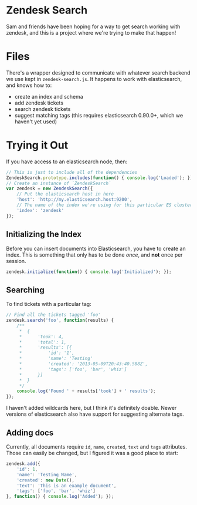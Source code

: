 Zendesk Search
==============
Sam and friends have been hoping for a way to get search working with
zendesk, and this is a project where we're trying to make that happen!

Files
=====
There's a wrapper designed to communicate with whatever search backend we
use kept in `zendesk-search.js`. It happens to work with elasticsearch, and
knows how to:

- create an index and schema
- add zendesk tickets
- search zendesk tickets
- suggest matching tags (this requires elasticsearch 0.90.0+, which we haven't
    yet used)

Trying it Out
=============
If you have access to an elasticsearch node, then:

```javascript
// This is just to include all of the dependencies
ZendeskSearch.prototype.includes(function() { console.log('Loaded'); });
// Create an instance of `ZendeskSearch`
var zendesk = new ZendeskSearch({
    // Put the elasticsearch host in here
    'host': 'http://my.elasticsearch.host:9200',
    // The name of the index we're using for this particular ES cluster
    'index': 'zendesk'
});
```

Initializing the Index
----------------------
Before you can insert documents into Elasticsearch, you have to create an
index. This is something that only has to be done _once_, and __not__ once per
session.

```javascript
zendesk.initialize(function() { console.log('Initialized'); });
```

Searching
---------
To find tickets with a particular tag:

```javascript
// Find all the tickets tagged 'foo'
zendesk.search('foo', function(results) {
    /**
     *  {
     *      'took': 4,
     *      'total': 1,
     *      'results': [{
     *          'id': '1',
     *          'name': 'Testing'
     *          'created': '2013-05-09T20:43:40.588Z',
     *          'tags': ['foo', 'bar', 'whiz']
     *      }]
     *  }
     */
    console.log('Found ' + results['took'] + ' results');
});
```

I haven't added wildcards here, but I think it's definitely doable. Newer
versions of elasticsearch also have support for suggesting alternate tags.

Adding docs
-----------
Currently, all documents require `id`, `name`, `created`, `text` and `tags`
attributes. Those can easily be changed, but I figured it was a good place to
start:

```javascript
zendesk.add({
    'id': 1,
    'name': 'Testing Name',
    'created': new Date(),
    'text': 'This is an example document',
    'tags': ['foo', 'bar', 'whiz']
}, function() { console.log('Added'); });
```
